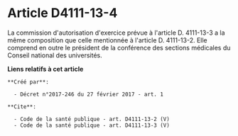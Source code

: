 # Article D4111-13-4

La commission d'autorisation d'exercice prévue à l'article D. 4111-13-3 a la même composition que celle mentionnée à
l'article D. 4111-13-2. Elle comprend en outre le président de la conférence des sections médicales du Conseil national des
universités.

**Liens relatifs à cet article**

	**Créé par**:

	  - Décret n°2017-246 du 27 février 2017 - art. 1

	**Cite**:

	  - Code de la santé publique - art. D4111-13-2 (V)
	  - Code de la santé publique - art. D4111-13-3 (V)
